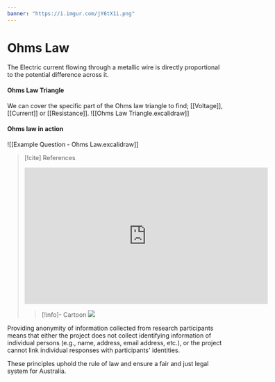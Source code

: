 ```yaml
---
banner: "https://i.imgur.com/jY6tX1i.png"
---
```



# Ohms Law
The Electric current flowing through a metallic wire is directly proportional to the potential difference across it.

#### Ohms Law Triangle
We can cover the specific part of the Ohms law  triangle to find;
[[Voltage]], [[Current]] or [[Resistance]].
![[Ohms Law Triangle.excalidraw]]

#### Ohms law in action
![[Example Question - Ohms Law.excalidraw]]
 
>[!cite] References
>
><iframe width="560" height="315" src="https://www.youtube.com/embed/zJ-LqeX_fLU?start=605" title="YouTube video player" frameborder="0" allow="accelerometer; autoplay; clipboard-write; encrypted-media; gyroscope; picture-in-picture; web-share" allowfullscreen></iframe>
>
>>[!info]- Cartoon
>>![](https://i.imgur.com/jY6tX1i.png)

Providing anonymity of information collected from research participants means that either the project does not collect identifying information of individual persons (e.g., name, address, email address, etc.), or the project cannot link individual responses with participants' identities. 






These principles uphold the rule of law and ensure a fair and just legal system for Australia.

